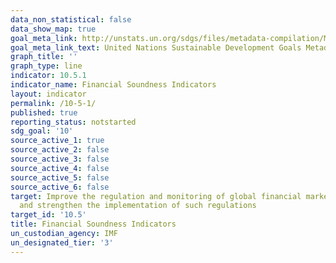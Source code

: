 ```yaml
---
data_non_statistical: false
data_show_map: true
goal_meta_link: http://unstats.un.org/sdgs/files/metadata-compilation/Metadata-Goal-10.pdf
goal_meta_link_text: United Nations Sustainable Development Goals Metadata (pdf 564kB)
graph_title: ''
graph_type: line
indicator: 10.5.1
indicator_name: Financial Soundness Indicators
layout: indicator
permalink: /10-5-1/
published: true
reporting_status: notstarted
sdg_goal: '10'
source_active_1: true
source_active_2: false
source_active_3: false
source_active_4: false
source_active_5: false
source_active_6: false
target: Improve the regulation and monitoring of global financial markets and institutions
  and strengthen the implementation of such regulations
target_id: '10.5'
title: Financial Soundness Indicators
un_custodian_agency: IMF
un_designated_tier: '3'
---
```

